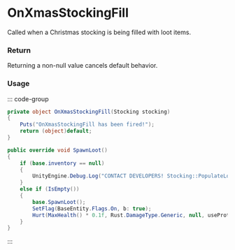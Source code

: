 # OnXmasStockingFill
<Badge type="info" text="Seasonal"/><Badge type="danger" text="Carbon Compatible"/><Badge type="warning" text="Oxide Compatible"/>
Called when a Christmas stocking is being filled with loot items.

### Return
Returning a non-null value cancels default behavior.

### Usage
::: code-group
```csharp [Example]
private object OnXmasStockingFill(Stocking stocking)
{
	Puts("OnXmasStockingFill has been fired!");
	return (object)default;
}
```
```csharp [Source — Assembly-CSharp @ Stocking]
public override void SpawnLoot()
{
	if (base.inventory == null)
	{
		UnityEngine.Debug.Log("CONTACT DEVELOPERS! Stocking::PopulateLoot has null inventory!!! " + base.name);
	}
	else if (IsEmpty())
	{
		base.SpawnLoot();
		SetFlag(BaseEntity.Flags.On, b: true);
		Hurt(MaxHealth() * 0.1f, Rust.DamageType.Generic, null, useProtection: false);
	}
}

```
:::
